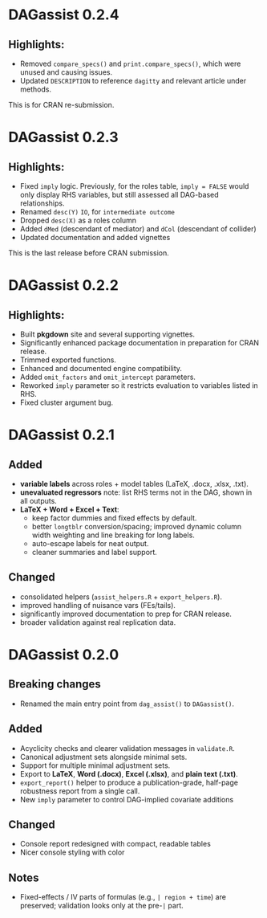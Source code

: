 # DAGassist 0.2.4

## Highlights:
- Removed `compare_specs()` and `print.compare_specs()`, which were unused and causing issues.
- Updated `DESCRIPTION` to reference `dagitty` and relevant article under methods.

This is for CRAN re-submission.

# DAGassist 0.2.3

## Highlights:

- Fixed `imply` logic. Previously, for the roles table, `imply = FALSE` would only display RHS variables, but still assessed all DAG-based relationships.
- Renamed `desc(Y)` `IO`, for `intermediate outcome`
- Dropped `desc(X)` as a roles column
- Added `dMed` (descendant of mediator) and `dCol` (descendant of collider)
- Updated documentation and added vignettes

This is the last release before CRAN submission. 

# DAGassist 0.2.2

## Highlights:

- Built **pkgdown** site and several supporting vignettes.
- Significantly enhanced package documentation in preparation for CRAN release.
- Trimmed exported functions.
- Enhanced and documented engine compatibility.
- Added `omit_factors` and `omit_intercept` parameters.
- Reworked `imply` parameter so it restricts evaluation to variables listed in RHS.
- Fixed cluster argument bug.

# DAGassist 0.2.1 

## Added
- **variable labels** across roles + model tables (LaTeX, .docx, .xlsx, .txt).
- **unevaluated regressors** note: list RHS terms not in the DAG, shown in all outputs.
- **LaTeX + Word + Excel + Text**:
  - keep factor dummies and fixed effects by default.
  - better `longtblr` conversion/spacing; improved dynamic column width weighting and line breaking for long labels.
  - auto-escape labels for neat output.
  - cleaner summaries and label support.
## Changed
  - consolidated helpers (`assist_helpers.R` + `export_helpers.R`).
  - improved handling of nuisance vars (FEs/tails).
  - significantly improved documentation to prep for CRAN release. 
  - broader validation against real replication data.

# DAGassist 0.2.0

## Breaking changes
- Renamed the main entry point from `dag_assist()` to `DAGassist()`.  

## Added
- Acyclicity checks and clearer validation messages in `validate.R`.
- Canonical adjustment sets alongside minimal sets.
- Support for multiple minimal adjustment sets.
- Export to **LaTeX**, **Word (.docx)**, **Excel (.xlsx)**, and **plain text (.txt)**.
- `export_report()` helper to produce a publication-grade, half-page robustness report from a single call.
- New `imply` parameter to control DAG-implied covariate additions  

## Changed
- Console report redesigned with compact, readable tables 
- Nicer console styling with color

## Notes
- Fixed-effects / IV parts of formulas (e.g., `| region + time`) are preserved; validation looks only at the pre-`|` part.
